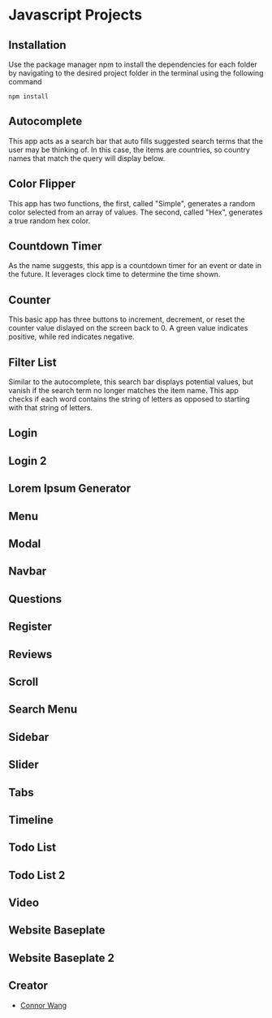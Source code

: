 # Javascript Projects
## Installation
Use the package manager npm to install the dependencies for each folder by navigating to the desired project folder in the terminal using the following command
```
npm install
```
## Autocomplete
This app acts as a search bar that auto fills suggested search terms that the user may be thinking of. In this case, the items are countries, so country names that match the query will display below.
## Color Flipper
This app has two functions, the first, called "Simple", generates a random color selected from an array of values. The second, called "Hex", generates a true random hex color.
## Countdown Timer
As the name suggests, this app is a countdown timer for an event or date in the future. It leverages clock time to determine the time shown.
## Counter
This basic app has three buttons to increment, decrement, or reset the counter value dislayed on the screen back to 0. A green value indicates positive, while red indicates negative.
## Filter List
Similar to the autocomplete, this search bar displays potential values, but vanish if the search term no longer matches the item name. This app checks if each word contains the string of letters as opposed to starting with that string of letters.
## Login
## Login 2
## Lorem Ipsum Generator
## Menu
## Modal
## Navbar
## Questions
## Register
## Reviews
## Scroll
## Search Menu
## Sidebar
## Slider
## Tabs
## Timeline
## Todo List
## Todo List 2
## Video
## Website Baseplate
## Website Baseplate 2
## Creator
* [Connor Wang](https://github.com/shadowrider38)

